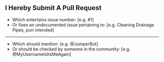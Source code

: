 ## I Hereby Submit A Pull Request

 - Which entertains issue number: [e.g. #1]
 - Or fixes an undocumented issue pertaining to: [e.g. Cleaning Drainage Pipes, pun intended]
---
 - Which should mention: [e.g. @JumperBot]
 - Or should be checked by someone in the community: [e.g. @MyUsernameIsItsMeAgain]
